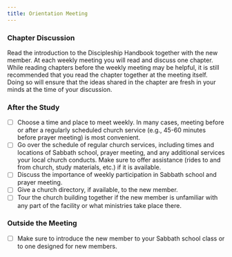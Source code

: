 ```yaml
---
title: Orientation Meeting
---
```


### Chapter Discussion

Read the introduction to the Discipleship Handbook together with the new member. At each weekly meeting you will read and discuss one chapter. While reading chapters before the weekly meeting may be helpful, it is still recommended that you read the chapter together at the meeting itself. Doing so will ensure that the ideas shared in the chapter are fresh in your minds at the time of your discussion.

### After the Study

- [ ] Choose a time and place to meet weekly. In many cases, meeting before or after a regularly scheduled church service (e.g., 45-60 minutes before prayer meeting) is most convenient.
- [ ] Go over the schedule of regular church services, including times and locations of Sabbath school, prayer meeting, and any additional services your local church conducts. Make sure to offer assistance (rides to and from church, study materials, etc.) if it is available.
- [ ] Discuss the importance of weekly participation in Sabbath school and prayer meeting.
- [ ] Give a church directory, if available, to the new member.
- [ ] Tour the church building together if the new member is unfamiliar with any part of the facility or what ministries take place there.

### Outside the Meeting

- [ ]  Make sure to introduce the new member to your Sabbath school class or to one designed for new members.